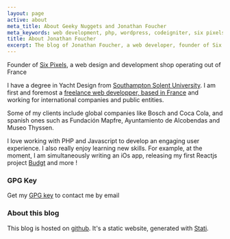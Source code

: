 ```yaml
---
layout: page
active: about
meta_title: About Geeky Nuggets and Jonathan Foucher
meta_keywords: web development, php, wordpress, codeigniter, six pixels, jekyll, github
title: About Jonathan Foucher
excerpt: The blog of Jonathan Foucher, a web developer, founder of Six Pixels and general tinkerer.
---
```


Founder of [Six Pixels](http://6px.eu), a web design and development shop operating out of France

I have a degree in Yacht Design from [Southampton Solent University](https://www.solent.ac.uk/). I am first and foremost a [freelance web developper, based in France](http://jfoucher.com) and working for international companies and public entities.

Some of my clients include global companies like Bosch and Coca Cola, and spanish ones such as Fundación Mapfre, Ayuntamiento de Alcobendas and Museo Thyssen.

I love working with PHP and Javascript to develop an engaging user experience. I also really enjoy learning new skills. For example, at the moment, I am simultaneously writing an iOs app, releasing my first Reactjs project [Budgt](https://budgt.eu) and more !

### GPG Key

Get my [GPG key](http://jfoucher.com/jfoucher-6px.eu.asc) to contact me by email

### About this blog

This blog is hosted on [github](http://github.com). It's a static website, generated with [Stati](https://stati.jfoucher.com/).
